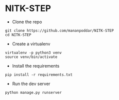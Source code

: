 # NITK-STEP

- Clone the repo
``` 
git clone https://github.com/mananpoddar/NITK-STEP
cd NITK-STEP
```
- Create a virtualenv
```
virtualenv -p python3 venv
source venv/bin/activate
```

- Install the requirements
```
pip install -r requirements.txt
```

- Run the dev server
```
python manage.py runserver
```
